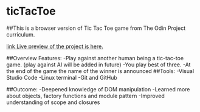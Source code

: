 # ticTacToe

##This is a browser version of Tic Tac Toe game from The Odin Project curriculum.

[link Live preview of the project is here.](https://blueinside.github.io/ticTacToe/)

##Overview
Features:
-Play against another human being a tic-tac-toe game. (play against AI will be added in future)
-You play best of three.
-At the end of the game the name of the winner is announced
##Tools:
-Visual Studio Code
-Linux terminal
-Git and GitHub

##Outcome:
-Deepened knowledge of DOM manipulation
-Learned more about objects, factory functions and module pattern
-Improved understanding of scope and closures

